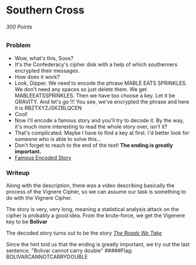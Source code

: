 # Southern Cross
###### 300 Points

### Problem
- Wow, what's this, Soos? 
- It's the Confederacy's cipher disk with a help of which southerners encrypted their messages. 
- How does it work? 
- Look, Dipper. We need to encode the phrase MABLE EATS SPRINKLES. We don't need any spaces so just delete them. We get MABLEEATSSPRINKLES. Then we have too choose a key. Let it be GRAVITY. And let's go !!! You see, we've encrypted the phrase and here it is RBZTXYZJSKZBLQCEN 
- Cool! 
- Now I'll encode a famous story and you'll try to decode it. By the way, it's much more interesting to read the whole story over, isn't it? 
- That's complicated. Maybe I have to find a key at first. I'd better look for someone who is able to solve this... 
- Don't forget to reach to the end of the text! **The ending is greatly important.**
- [Famous Encoded Story](https://github.com/SST-CTF/writeups/blob/Tamir-Writeups/Juniors%20CTF/Southern%20Cross/crypt.txt)

### Writeup
Along with the description, there was a video describing basically the process of the Vignere Cipher, so we can assume our task is
something to do with the Vignere Cipher.

The story is very, very long, meaning a statistical analysis attack on the cipher is probably a good idea. From the brute-force, we get
the Vigenere key to be **Bolivar**

The decoded story turns out to be the story [_The Roads We Take_](http://www.online-literature.com/o_henry/1044/)

Since the hint told us that the ending is greatly important, we try out the last sentence, "Bolivar cannot carry double"
#####Flag: BOLIVARCANNOTCARRYDOUBLE

